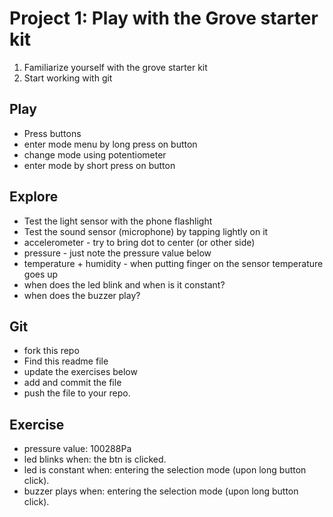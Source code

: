 # Project 1: Play with the Grove starter kit

1. Familiarize yourself with the grove starter kit
2. Start working with git

## Play
 - Press buttons
 - enter mode menu by long press on button
 - change mode using potentiometer
 - enter mode by short press on button

## Explore
 - Test the light sensor with the phone flashlight
 - Test the sound sensor (microphone) by tapping lightly on it
 - accelerometer - try to bring dot to center (or other side)
 - pressure - just note the pressure value below
 - temperature + humidity - when putting finger on the sensor temperature goes up
 - when does the led blink and when is it constant?
 - when does the buzzer play?

## Git
 - fork this repo
 - Find this readme file
 - update the exercises below
 - add and commit the file
 - push the file to your repo.

## Exercise
- pressure value: 100288Pa
- led blinks when: the btn is clicked.
- led is constant when: entering the selection mode (upon long button click).
- buzzer plays when: entering the selection mode (upon long button click).
